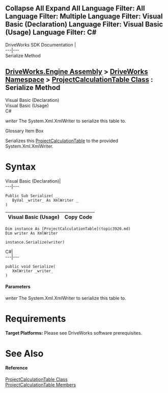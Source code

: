        

 Collapse All Expand All  Language Filter: All  Language Filter: Multiple  Language Filter: Visual Basic (Declaration) Language Filter: Visual Basic (Usage) Language Filter: C#  
---  
DriveWorks SDK Documentation  |   
---|---  
Serialize Method   
  
[DriveWorks.Engine Assembly](topic2156.md) > [DriveWorks Namespace](topic2159.md) > [ProjectCalculationTable Class](topic3926.md) : Serialize Method  
---  
  
Visual Basic (Declaration)    
Visual Basic (Usage)    
C# 

_writer_
    The System.Xml.XmlWriter to serialize this table to.

Glossary Item Box

Serializes this [ProjectCalculationTable](topic3926.md) to the provided System.Xml.XmlWriter. 

# Syntax

Visual Basic (Declaration)|   
---|---  
      
    
    Public Sub Serialize( _
       ByVal _writer_ As XmlWriter _
    )   
  
Visual Basic (Usage)| Copy Code  
---|---  
      
    
    Dim instance As [ProjectCalculationTable](topic3926.md)
    Dim writer As XmlWriter
     
    instance.Serialize(writer)  
  
C#|   
---|---  
      
    
    public void Serialize( 
       XmlWriter _writer_
    )  
  
#### Parameters

 _writer_
    The System.Xml.XmlWriter to serialize this table to.

# Requirements

**Target Platforms:** Please see DriveWorks software prerequisites.

# See Also

#### Reference

[ProjectCalculationTable Class](topic3926.md)   
[ProjectCalculationTable Members](topic3927.md)


